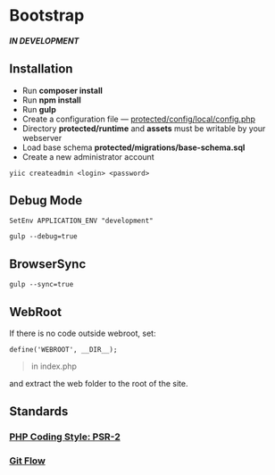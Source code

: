 Bootstrap 
========

##### IN DEVELOPMENT

## Installation

* Run **composer install**
* Run **npm install**
* Run **gulp**
* Create a configuration file — [protected/config/local/config.php](https://gist.github.com/rkit/8145662)
* Directory **protected/runtime** and **assets** must be writable by your webserver
* Load base schema **protected/migrations/base-schema.sql**
* Create a new administrator account

~~~~
yiic createadmin <login> <password>
~~~~

## Debug Mode

~~~~
SetEnv APPLICATION_ENV "development"
~~~~

~~~~
gulp --debug=true
~~~~

## BrowserSync
~~~~
gulp --sync=true
~~~~

## WebRoot

If there is no code outside webroot, set:

~~~
define('WEBROOT', __DIR__); 
~~~
> in index.php

and extract the web folder to the root of the site.

## Standards

### [PHP Coding Style: PSR-2](http://www.php-fig.org/psr/psr-2)
### [Git Flow](https://gist.github.com/rkit/8145655)